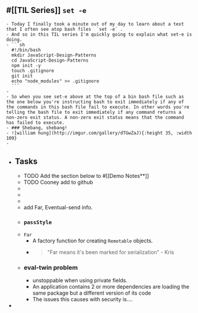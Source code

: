 ## #[[TIL Series]] `set -e`
	- Today I finally took a minute out of my day to learn about a text that I often see atop bash files  `set -e` .
	- And so in this TIL series I'm quickly going to explain what set-e is doing.
	- ```sh
	  #!/bin/bash
	  mkdir JavaScript-Design-Patterns
	  cd JavaScript-Design-Patterns
	  npm init -y
	  touch .gitignore
	  git init 
	  echo "node_modules" >> .gitignore
	  ```
	-
	- So when you see set-e above at the top of a bin bash file such as the one below you're instructing bash to exit immediately if any of the commands in this bash file fail to execute. In other words you're telling the bash file to exit immediately if any command returns a non-zero exit status. A non-zero exit status means that the command has failed to execute.
	- ### Shebang, shebang!
	- ![william hung](http://imgur.com/gallery/dTGwZaJ){:height 35, :width 109}
	-
- ## Tasks
	- TODO Add the section below to #[[Demo Notes**]]
	- TODO Cooney add to github
	-
	-
	-
	- add Far, Eventual-send info.
	- ### `passStyle`
	- `Far`
		- A factory function for creating `Remotable` objects.
		- > "Far means it's been marked for serialization" - Kris
	- ### eval-twin problem
		- unstoppable when using private fields.
		- An application contains 2 or more dependencies are loading the same package but a different version of its code
		- The issues this causes with security is....
-